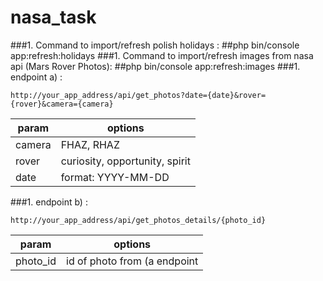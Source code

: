 # nasa_task

###1. Command to import/refresh polish holidays :
##php bin/console app:refresh:holidays
###1. Command to import/refresh images from nasa api (Mars Rover Photos):
##php bin/console app:refresh:images
###1. endpoint a) :
```
http://your_app_address/api/get_photos?date={date}&rover={rover}&camera={camera}
```
param| options
------------ | -------------
camera | FHAZ, RHAZ
rover | curiosity, opportunity, spirit
date | format: YYYY-MM-DD

###1. endpoint b) :
```
http://your_app_address/api/get_photos_details/{photo_id}
```
param| options
------------ | -------------
photo_id | id of photo from (a endpoint

    